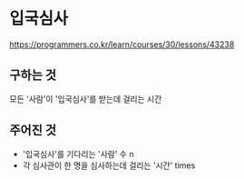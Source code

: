 # 입국심사
https://programmers.co.kr/learn/courses/30/lessons/43238

## 구하는 것
모든 '사람'이 '입국심사'를 받는데 걸리는 시간

## 주어진 것
- '입국심사'를 기다리는 '사람' 수 n
- 각 심사관이 한 명을 심사하는데 걸리는 '시간' times
